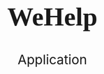 # WeHelp
Application
<!DOCTYPE html>
<html>
    <head>
        <meta charset="UFT-8"/>
        <title>Application</title>
    </head>
    <body>
        <style>
            @font-face {
                    font-family: '辰宇落雁體 Thin';
                    src: url(ChenYuluoyan-Thin.ttf) format("truetype");
                }
            h1{
                font-family: '辰宇落雁體 Thin';
                font-size:60px;
                text-align: center;
            }
            div{
                font-family: '辰宇落雁體 Thin';
                width:1000px;
                display :block;
                margin-left: auto;
                margin-right:auto;
                background-color:rgb(217, 217, 217);
                text-align: center;
            }
            h2{
                padding:10px ;
                text-decoration: underline;
                font-size:30px;
                text-align: center;
            }
            p{
                font-size:30px;
                padding:5px 10px 15px;
                text-align: center;

            }
        </style>
        <h1>Application</h1>

        <div>
            <h2>兩百字的個人簡介。</h2> 
            <p>我叫蔡學賢，今年23歲，畢業於高雄餐旅大學，15歲就進入高餐，7年的餐旅生涯，喜歡做菜，但當成工作嗎？可能不到那麼的熱愛，餐飲業的大環境很糟糕，跟我追求的理想大不相同，所以想多嘗試其他的產業。我喜歡新鮮感，沒有新的事物去激發腦袋會讓我感到很無趣，彷彿跟一個死人沒兩樣，也很享受發現問題跟解決問題的成就感，所以想要嘗試看看這個行業，深知這條路一定崎嶇，但我就是這種明知山有虎，偏往虎山行的人。</p>
        </div>
        
        <div>
            <h2>為了成為軟體工程師，曾做過什麼努力？若有具體專案作品請分享給我們。</h2>
            <p>其實從做餐飲到有轉職工程師想法的時間也才一兩個月，上一份工作的工作時間關係，沒辦法讓我有多餘的時間去學習新東西，所以我就把工作辭了，要下定決心學程式，到現在也只學了不到一個月。目前是學Python，網路上資源過於豐富導致我像無頭蒼蠅漫無目的的學，因為並不是真正的瞭解業界的標準、業界的需求，只知道Python的職缺是最多公司在尋找，所以才想要找過專業的資源給予一些指引。</p>
        </div>
        <div>
            <h2>如果參與這個計畫，會怎麼安排學習時間？</h2>
            <p>其實從做餐飲到有轉職工程師想法的時間也才一兩個月，上一份工作的工作時間關係，沒辦法讓我有多餘的時間去學習新東西，所以我就把工作辭了，要下定決心學程式，到現在也只學了不到一個月。目前是學Python，網路上資源過於豐富導致我像無頭蒼蠅漫無目的的學，因為並不是真正的瞭解業界的標準、業界的需求，只知道Python的職缺是最多公司在尋找，所以才想要找過專業的資源給予一些指引。</p>
        </div>
        <div>
            <h2>是否有想要加入的軟體公司？為什麼想加入該公司？</h2>
            <p>沒有特別想加入的公司，就以前的經驗，目前的想法比較像是從實務的經驗去增加實力，對我來說，我就是一個完全沒有相關背景相關經驗的海綿，任何東西對我來說都是養分，通通都先吸收進來，慢慢的再從碰到的事情和學到的經驗去歸類分辨這些知識和技能。我的目標比較像是累積自己的實力達到進入業界工作的標準，再慢慢的做中學，學中做，往上爬往上學習。</p>
        </div>
        <div>
            <h2>請描述一件你曾經碰到最困難的事情，如何克服？</h2>
            <p>與人講話，是我碰過最困難的事情</p>
            <p>不是與人溝通，不是咬字發音，而是單純的跟別人講話，因為從小我講話會結巴，很嚴重的那種，而同學也會學我講話，然後嘲笑我，每當我結巴的時候，特別是報告，舉手發言，任何在一群人面前講話的場合我都特別畏懼，也因此變得自卑許多為此我都會在講話之前在腦袋一直跑待會要說的話，一直練習一直練習，並且告訴自己，自己可以的，不要緊張，但每次都不管用，並不是因為我有什麼先天疾病，不是想不到字詞講，而就只是單純我太急了，想要趕快把腦袋的東西一頃而出，可能跟我個性也有關係，所有的話就這樣卡在我的喉嚨出不來，我...我...我要...。國中開始，我的心態上有了轉變，既然我目前不知道該如何是好，那我轉變自己的心態好了，看到大家因為我的結巴笑得很開心，把我當成笑柄看待，轉個念，我的結巴可以為身邊的人帶來歡樂，也是一個蠻不錯的優點，這個觀念就一路帶到了五專，直到碰到了社會化的分水嶺，到了要面試的年紀，總不能再繼續這樣下去，每當開口講話的時候，真的就用意志力很用力的告訴自己：慢慢講～慢慢講～沒有人在催你，講那麼快也會有人聽不懂，一直的催眠自己，當然也逼迫自己上台報告，強迫自己練習慢慢講話，久而久之，身邊的人都會說：欸你最近講話很順喔，你怎麼講話不結巴了！我就知道，我終於克服了，不只是講話上的障礙，更是心理上的一道高牆。</p>    
        </div>
        <div>
            <h2>關於這份申請網頁，請分享一個你開發時的技術心得。</h2>
            <p>在之前完全沒有做過網頁，完全就是初體驗，一步一步地慢慢找資料看教學學習，覺得很有趣很好玩，確實比後端還要有去一些，因為可以一直有畫面可以看，立即的知道有沒有做對和獲得成就感。在開發的途中碰到蠻多問題，心中想要的樣子是需要找很多資料去補足的，卡最久的是字體，程式最後好像都設定好了，但就是都沒有呼叫，所以才一直以為沒用或打錯。寫程式真的很好玩，看到把腦袋的架構和東西具現化有一種很特殊的成就感。</p>
        </div>
        <div>
            <h2>其他想要對我們說的事情?</h2>
            <p>覺得彭彭教得很好，學習了一兩個禮拜畢竟是自學，有很多疑問沒辦法解決，直到某天看到彭彭的教學影片，解答了許多觀念上的疑問，本來沒有打算這麼早開始找課程，但剛好看到WeHelp的招生，又剛好剛好看到彭彭的影片所以就各種因緣際會下投下了申請書。</p>
        </div>

    </body>
</html>
    
